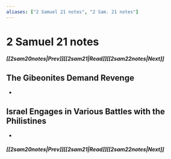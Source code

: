 ```yaml
---
aliases: ["2 Samuel 21 notes", "2 Sam. 21 notes"]
---
```

# 2 Samuel 21 notes
##### <span class=arrow-left></span>[[2sam20notes|Prev]]<span class=navigation-separator></span>[[2sam21|Read]]<span class=navigation-separator></span>[[2sam22notes|Next]]<span class=arrow-right></span>
## The Gibeonites Demand Revenge
- 
## Israel Engages in Various Battles with the Philistines
- 
##### <span class=arrow-left></span>[[2sam20notes|Prev]]<span class=navigation-separator></span>[[2sam21|Read]]<span class=navigation-separator></span>[[2sam22notes|Next]]<span class=arrow-right></span>